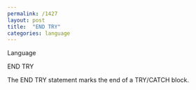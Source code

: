 ```yaml
---
permalink: /1427
layout: post
title:  "END TRY"
categories: language
---
```

Language

END TRY

The END TRY statement marks the end of a TRY/CATCH block.




